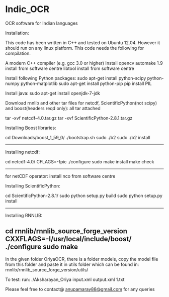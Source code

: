 # Indic_OCR
OCR software for Indian languages


Installation:

This code has been written in C++ and tested on Ubuntu 12.04. However it should run on any linux platform. This code needs the following for compilation.

A modern C++ compiler (e.g. gcc 3.0 or higher)
Install opencv
automake 1.9 install from software centre
libtool install from software centre

Install following Python packages: 
sudo apt-get install python-scipy python-numpy python-matplotlib
sudo apt-get install python-pip
pip install PIL

Install java:
sudo apt-get install openjdk-7-jdk

Download rnnlib and other tar files for netcdf, ScientificPython(not scipy) and boost(headers reqd only): all tar attached

tar -xvf netcdf-4.0.tar.gz
tar -xvf ScientificPython-2.8.1.tar.gz

Installing Boost libraries:

cd Downloads/boost_1_59_0/
./bootstrap.sh
sudo ./b2
sudo ./b2 install

--------------------------------------

Installing netcdf:

cd netcdf-4.0/
CFLAGS=-fpic ./configure
sudo make install
make check

--------------------------------------------
for netCDF operator: install nco from software centre

Installing ScientificPython:

cd ScientificPython-2.8.1/
sudo python setup.py build
sudo python setup.py install
 
--------------------------------------------


Installing RNNLIB:

cd rnnlib/rnnlib_source_forge_version
CXXFLAGS=-I/usr/local/include/boost/ ./configure
sudo make
----------------------------------------

In the given folder OriyaOCR, there is a folder models, copy the model file from this folder and paste it in utils folder which can be found in: rnnlib/rnnlib_source_forge_version/utils/

To test:
run: ./Aksharayan_Oriya input.xml output.xml 1.txt


Please feel free to contact@ anupamaray88@gmail.com for any queries
